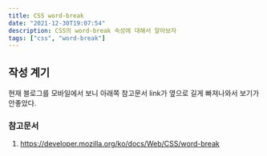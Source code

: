 ```yaml
---
title: CSS word-break
date: "2021-12-30T19:07:54"
description: CSS의 word-break 속성에 대해서 알아보자
tags: ["css", "word-break"]
---
```


## 작성 계기

현재 블로그를 모바일에서 보니 아래쪽 참고문서 link가 옆으로 길게 빠져나와서 보기가 안좋았다.


### 참고문서

1. https://developer.mozilla.org/ko/docs/Web/CSS/word-break

